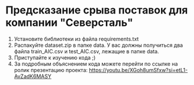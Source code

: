 # Предсказание срыва поставок для компании "Северсталь"
1. Установите библиотеки из файла requirements.txt
2. Распакуйте dataset.zip в папке data. У вас должны получиться два файла train_AIC.csv и test_AIC.csv, лежащие в папке data.
3. Приступайте к изучению кода ;)
4. За подробным объяснением кода можете перейти по ссылке на ролик презентацию проекта: https://youtu.be/XGoh8umSfxw?si=etL1-AvZadK6MASY
